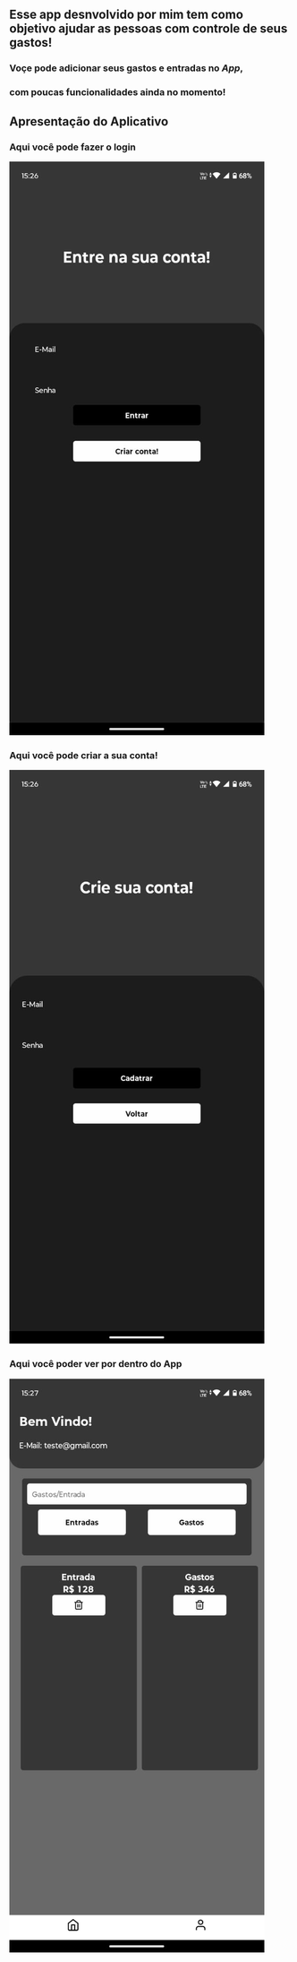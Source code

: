 ## Esse app desnvolvido por mim tem como objetivo ajudar as pessoas com controle de seus gastos!

### Voçe pode adicionar seus gastos e entradas no *App*, 
### com poucas funcionalidades ainda no momento! 

## Apresentação do Aplicativo

### Aqui você pode fazer o login
![img do app](https://github.com/AlisonNunesAraujo/appWallet/blob/main/assets/imgApp3.jpeg?raw=true)

### Aqui você pode criar a sua conta!
![img do app](https://github.com/AlisonNunesAraujo/appWallet/blob/main/assets/imgApp2.jpeg?raw=true)

### Aqui você poder ver por dentro do App
![img do app](https://github.com/AlisonNunesAraujo/appWallet/blob/main/assets/imgApp.jpeg?raw=true)

